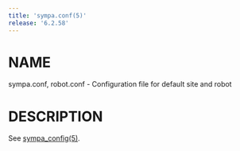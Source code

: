```yaml
---
title: 'sympa.conf(5)'
release: '6.2.58'
---
```


# NAME

sympa.conf, robot.conf - Configuration file for default site and robot

# DESCRIPTION

See [sympa\_config(5)](./sympa_config.5.md).
